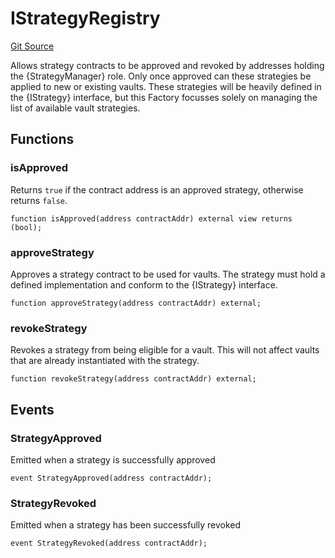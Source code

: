 # IStrategyRegistry
[Git Source](https://github.com/FloorDAO/floor-v2/blob/537a38ba21fa97b6f7763cc3c1b0ee2a21e56857/src/interfaces/strategies/StrategyRegistry.sol)

Allows strategy contracts to be approved and revoked by addresses holding the
{StrategyManager} role. Only once approved can these strategies be applied to
new or existing vaults.
These strategies will be heavily defined in the {IStrategy} interface, but this
Factory focusses solely on managing the list of available vault strategies.


## Functions
### isApproved

Returns `true` if the contract address is an approved strategy, otherwise
returns `false`.


```solidity
function isApproved(address contractAddr) external view returns (bool);
```

### approveStrategy

Approves a strategy contract to be used for vaults. The strategy must hold a defined
implementation and conform to the {IStrategy} interface.


```solidity
function approveStrategy(address contractAddr) external;
```

### revokeStrategy

Revokes a strategy from being eligible for a vault. This will not affect vaults that
are already instantiated with the strategy.


```solidity
function revokeStrategy(address contractAddr) external;
```

## Events
### StrategyApproved
Emitted when a strategy is successfully approved


```solidity
event StrategyApproved(address contractAddr);
```

### StrategyRevoked
Emitted when a strategy has been successfully revoked


```solidity
event StrategyRevoked(address contractAddr);
```

